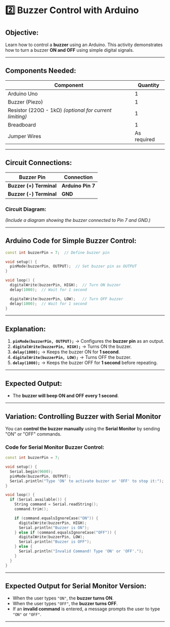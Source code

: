 # **2️⃣ Buzzer Control with Arduino**

## **Objective:**

Learn how to control a **buzzer** using an Arduino. This activity demonstrates how to turn a buzzer **ON and OFF** using simple digital signals.

---

## **Components Needed:**

| **Component**                                           | **Quantity** |
| ------------------------------------------------------- | ------------ |
| Arduino Uno                                             | 1            |
| Buzzer (Piezo)                                          | 1            |
| Resistor (220Ω - 1kΩ) _(optional for current limiting)_ | 1            |
| Breadboard                                              | 1            |
| Jumper Wires                                            | As required  |

---

## **Circuit Connections:**

| **Buzzer Pin**          | **Connection**    |
| ----------------------- | ----------------- |
| **Buzzer (+) Terminal** | **Arduino Pin 7** |
| **Buzzer (-) Terminal** | **GND**           |

### **Circuit Diagram:**

_(Include a diagram showing the buzzer connected to Pin 7 and GND.)_

---

## **Arduino Code for Simple Buzzer Control:**

```cpp
const int buzzerPin = 7;  // Define buzzer pin

void setup() {
  pinMode(buzzerPin, OUTPUT);  // Set buzzer pin as OUTPUT
}

void loop() {
  digitalWrite(buzzerPin, HIGH);  // Turn ON buzzer
  delay(1000);  // Wait for 1 second

  digitalWrite(buzzerPin, LOW);   // Turn OFF buzzer
  delay(1000);  // Wait for 1 second
}
```

---

## **Explanation:**

1. **`pinMode(buzzerPin, OUTPUT);`** → Configures the **buzzer pin** as an output.
2. **`digitalWrite(buzzerPin, HIGH);`** → Turns ON the buzzer.
3. **`delay(1000);`** → Keeps the buzzer ON for **1 second**.
4. **`digitalWrite(buzzerPin, LOW);`** → Turns OFF the buzzer.
5. **`delay(1000);`** → Keeps the buzzer OFF for **1 second** before repeating.

---

## **Expected Output:**

- The **buzzer will beep ON and OFF every 1 second**.

---

## **Variation: Controlling Buzzer with Serial Monitor**

You can **control the buzzer manually** using the **Serial Monitor** by sending "ON" or "OFF" commands.

### **Code for Serial Monitor Buzzer Control:**

```cpp
const int buzzerPin = 7;

void setup() {
  Serial.begin(9600);
  pinMode(buzzerPin, OUTPUT);
  Serial.println("Type 'ON' to activate buzzer or 'OFF' to stop it:");
}

void loop() {
  if (Serial.available()) {
    String command = Serial.readString();
    command.trim();

    if (command.equalsIgnoreCase("ON")) {
      digitalWrite(buzzerPin, HIGH);
      Serial.println("Buzzer is ON");
    } else if (command.equalsIgnoreCase("OFF")) {
      digitalWrite(buzzerPin, LOW);
      Serial.println("Buzzer is OFF");
    } else {
      Serial.println("Invalid Command! Type 'ON' or 'OFF'.");
    }
  }
}
```

---

## **Expected Output for Serial Monitor Version:**

- When the user types `"ON"`, the **buzzer turns ON**.
- When the user types `"OFF"`, the **buzzer turns OFF**.
- If an **invalid command** is entered, a message prompts the user to type `"ON"` or `"OFF"`.

---

